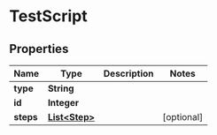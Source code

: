 # TestScript

## Properties

| Name      | Type                            | Description | Notes      |
|-----------|---------------------------------|-------------|------------|
| **type**  | **String**                      |             |            |
| **id**    | **Integer**                     |             |            |
| **steps** | [**List&lt;Step&gt;**](Step.md) |             | [optional] |



